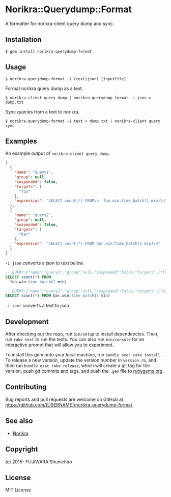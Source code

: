 # Norikra::Querydump::Format

A formatter for norikra-client query dump and sync.

## Installation

```
$ gem install norikra-querydump-format
```

## Usage

```
$ norikra-querydump-format -i (text|json) [inputfile]
```

Format norikra query dump as a text.

```
$ norikra-client query dump | norikra-querydump-format -i json > dump.txt
```

Sync queries from a text to norikra.

```
$ norikra-querydump-format -i text < dump.txt | norikra-client query sync
```

## Examples

An example output of `norikra-client query dump`.

```json
[
  {
    "name": "query1",
    "group": null,
    "suspended": false,
    "targets": [
      "foo"
    ],
    "expression": "SELECT count(*) FROM\n  foo.win:time_batch(1 min)\n"
  },
  {
    "name": "query2",
    "group": null,
    "suspended": false,
    "targets": [
      "bar"
    ],
    "expression": "SELECT count(*) FROM bar.win:time_batch(1 min)\n"
  }
]
```

`-i json` converts a json to text below.

```sql
-- QUERY:{"name":"query1","group":null,"suspended":false,"targets":["foo"]}
SELECT count(*) FROM
  foo.win:time_batch(1 min)

-- QUERY:{"name":"query2","group":null,"suspended":false,"targets":["bar"]}
SELECT count(*) FROM bar.win:time_batch(1 min)

```

`-i text` converts a text to json.

## Development

After checking out the repo, run `bin/setup` to install dependencies. Then, run `rake test` to run the tests. You can also run `bin/console` for an interactive prompt that will allow you to experiment.

To install this gem onto your local machine, run `bundle exec rake install`. To release a new version, update the version number in `version.rb`, and then run `bundle exec rake release`, which will create a git tag for the version, push git commits and tags, and push the `.gem` file to [rubygems.org](https://rubygems.org).

## Contributing

Bug reports and pull requests are welcome on GitHub at https://github.com/[USERNAME]/norikra-querydump-format.

## See also

- [Norikra](https://norikra.github.io/)

## Copyright

(c) 2015- FUJIWARA Shunichiro

## License

MIT License
